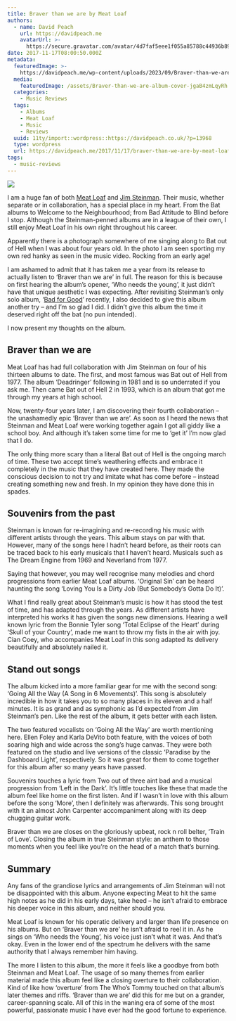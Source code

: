 ```yaml
---
title: Braver than we are by Meat Loaf
authors:
  - name: David Peach
    url: https://davidpeach.me
    avatarUrl: >-
      https://secure.gravatar.com/avatar/4d7faf5eee1f055a85788c44936b8995eaab6dfb004e7854ec747ccb272e91ee?s=96&d=mm&r=g
date: 2017-11-17T08:00:50.000Z
metadata:
  featuredImage: >-
    https://davidpeach.me/wp-content/uploads/2023/09/Braver-than-we-are-album-cover.jpg
  media:
    featuredImage: /assets/Braver-than-we-are-album-cover-jgaB4zmLqyRh.jpg
  categories:
    - Music Reviews
  tags:
    - Albums
    - Meat Loaf
    - Music
    - Reviews
  uuid: 11ty/import::wordpress::https://davidpeach.co.uk/?p=13968
  type: wordpress
  url: https://davidpeach.me/2017/11/17/braver-than-we-are-by-meat-loaf/
tags:
  - music-reviews
---
```

[![](/assets/Braver-than-we-are-album-cover-jgaB4zmLqyRh.jpg)](/assets/Braver-than-we-are-album-cover-jgaB4zmLqyRh.jpg)

I am a huge fan of both [Meat Loaf](http://meatloaf.net/) and [Jim Steinman](http://www.jimsteinman.com/). Their music, whether separate or in collaboration, has a special place in my heart. From the Bat albums to Welcome to the Neighbourhood; from Bad Attitude to Blind before I stop. Although the Steinman-penned albums are in a league of their own, I still enjoy Meat Loaf in his own right throughout his career.

Apparently there is a photograph somewhere of me singing along to Bat out of Hell when I was about four years old. In the photo I am seen sporting my own red hanky as seen in the music video. Rocking from an early age!

I am ashamed to admit that it has taken me a year from its release to actually listen to ‘Braver than we are’ in full. The reason for this is because on first hearing the album’s opener, ‘Who needs the young’, it just didn’t have that unique aesthetic I was expecting. After revisiting Steinman’s only solo album, ‘[Bad for Good](https://davidpeach.me/2017/11/bad-for-good-by-jim-steinman/)’ recently, I also decided to give this album another try – and I’m so glad I did. I didn’t give this album the time it deserved right off the bat (no pun intended).

I now present my thoughts on the album.

## Braver than we are

Meat Loaf has had full collaboration with Jim Steinman on four of his thirteen albums to date. The first, and most famous was Bat out of Hell from 1977. The album ‘Deadringer’ following in 1981 and is so underrated if you ask me. Then came Bat out of Hell 2 in 1993, which is an album that got me through my years at high school.

Now, twenty-four years later, I am discovering their fourth collaboration – the unashamedly epic ‘Braver than we are’. As soon as I heard the news that Steinman and Meat Loaf were working together again I got all giddy like a school boy. And although it’s taken some time for me to ‘get it’ I’m now glad that I do.

The only thing more scary than a literal Bat out of Hell is the ongoing march of time. These two accept time’s weathering effects and embrace it completely in the music that they have created here. They made the conscious decision to not try and imitate what has come before – instead creating something new and fresh. In my opinion they have done this in spades.

## Souvenirs from the past

Steinman is known for re-imagining and re-recording his music with different artists through the years. This album stays on par with that. However, many of the songs here I hadn’t heard before, as their roots can be traced back to his early musicals that I haven’t heard. Musicals such as The Dream Engine from 1969 and Neverland from 1977.

Saying that however, you may well recognise many melodies and chord progressions from earlier Meat Loaf albums. ‘Original Sin’ can be heard haunting the song ‘Loving You Is a Dirty Job (But Somebody’s Gotta Do It)’.

What I find really great about Steinman’s music is how it has stood the test of time, and has adapted through the years. As different artists have interpreted his works it has given the songs new dimensions. Hearing a well known lyric from the Bonnie Tyler song ‘Total Eclipse of the Heart’ during ‘Skull of your Country’, made me want to throw my fists in the air with joy. Cian Coey, who accompanies Meat Loaf in this song adapted its delivery beautifully and absolutely nailed it.

## Stand out songs

The album kicked into a more familiar gear for me with the second song: ‘Going All the Way (A Song in 6 Movements)’. This song is absolutely incredible in how it takes you to so many places in its eleven and a half minutes. It is as grand and as symphonic as I’d expected from Jim Steinman’s pen. Like the rest of the album, it gets better with each listen.

The two featured vocalists on ‘Going All the Way’ are worth mentioning here. Ellen Foley and Karla DeVito both feature, with the voices of both soaring high and wide across the song’s huge canvas. They were both featured on the studio and live versions of the classic ‘Paradise by the Dashboard Light’, respectively. So it was great for them to come together for this album after so many years have passed.

Souvenirs touches a lyric from Two out of three aint bad and a musical progression from ‘Left in the Dark’. It’s little touches like these that made the album feel like home on the first listen. And if I wasn’t in love with this album before the song ‘More’, then I definitely was afterwards. This song brought with it an almost John Carpenter accompaniment along with its deep chugging guitar work.

Braver than we are closes on the gloriously upbeat, rock n roll belter, ‘Train of Love’. Closing the album in true Steinman style: an anthem to those moments when you feel like you’re on the head of a match that’s burning.

## Summary

Any fans of the grandiose lyrics and arrangements of Jim Steinman will not be disappointed with this album. Anyone expecting Meat to hit the same high notes as he did in his early days, take heed – he isn’t afraid to embrace his deeper voice in this album, and neither should you.

Meat Loaf is known for his operatic delivery and larger than life presence on his albums. But on ‘Braver than we are’ he isn’t afraid to reel it in. As he sings on ‘Who needs the Young’, his voice just isn’t what it was. And that’s okay. Even in the lower end of the spectrum he delivers with the same authority that I always remember him having.

The more I listen to this album, the more it feels like a goodbye from both Steinman and Meat Loaf. The usage of so many themes from earlier material made this album feel like a closing overture to their collaboration. Kind of like how ‘overture’ from The Who’s Tommy touched on that album’s later themes and riffs. ‘Braver than we are’ did this for me but on a grander, career-spanning scale. All of this in the waning era of some of the most powerful, passionate music I have ever had the good fortune to experience.
